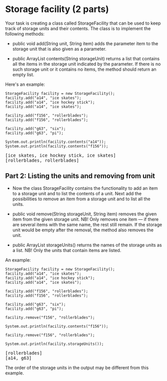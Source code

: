 # Storage facility (2 parts)
Your task is creating a class called StorageFacility that can be used to keep track of storage units and their contents. The class is to implement the following methods:

- public void add(String unit, String item) adds the parameter item to the storage unit that is also given as a 
parameter.

- public ArrayList<String> contents(String storageUnit) returns a list that contains all the items in the storage 
unit indicated by the parameter. If there is no such storage unit or it contains no items, the method should return an empty list.

Here's an example:

```
StorageFacility facility = new StorageFacility();
facility.add("a14", "ice skates");
facility.add("a14", "ice hockey stick");
facility.add("a14", "ice skates");

facility.add("f156", "rollerblades");
facility.add("f156", "rollerblades");

facility.add("g63", "six");
facility.add("g63", "pi");

System.out.println(facility.contents("a14"));
System.out.println(facility.contents("f156"));
```

<pre>
[ice skates, ice hockey stick, ice skates]
[rollerblades, rollerblades]
</pre>

## Part 2: Listing the units and removing from unit


- Now the class StorageFacility contains the functionality to add an item to a storage unit and to list the contents 
of a unit. Next add the possibilities to remove an item from a storage unit and to list all the units.

- public void remove(String storageUnit, String item) removes the given item from the given storage unit. NB! Only 
removes one item — if there are several items with the same name, the rest still remain. If the storage unit would be empty after the removal, the method also removes the unit.

- public ArrayList<String> storageUnits() returns the names of the storage units as a list. NB! Only the units that 
contain items are listed.

An example:

```
StorageFacility facility = new StorageFacility();
facility.add("a14", "ice skates");
facility.add("a14", "ice hockey stick");
facility.add("a14", "ice skates");

facility.add("f156", "rollerblades");
facility.add("f156", "rollerblades");

facility.add("g63", "six");
facility.add("g63", "pi");

facility.remove("f156", "rollerblades");

System.out.println(facility.contents("f156"));

facility.remove("f156", "rollerblades");

System.out.println(facility.storageUnits());
```

<pre>
[rollerblades]
[a14, g63]
</pre>

The order of the storage units in the output may be different from this example.